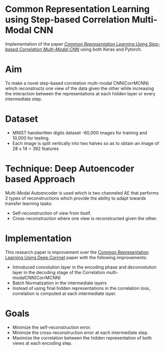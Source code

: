 # Common Representation Learning using Step-based Correlation Multi-Modal CNN

Implementation of the paper *[Common Representation Learning Using Step-based Correlation Multi-Modal CNN](https://arxiv.org/pdf/1711.00003.pdf)* using both Keras and Pytorch.

# Aim
To make a novel step-based correlation multi-modal CNN(CorrMCNN) which reconstructs one view of the data given the other while increasing the interaction between the representations at each hidden layer or every intermediate step.

# Dataset

- MNIST handwritten digits dataset -60,000 images for training and 10,000 for testing.
-  Each image is split vertically into two halves so as to obtain an image of 28 x 14 = 392 features

# Technique: Deep Autoencoder based Approach
Multi-Modal Autoencoder is used which is two channeled AE that performs 2 types of reconstructions which provide the ability to adapt towards transfer learning tasks:
- Self-reconstruction of view from itself.
- Cross-reconstruction where one view is reconstructed given the other.

# Implementation
This research paper is improvement over the [Common Representation Learning Using Deep Corrnet](http://deeplearn-ai.com/2017/05/24/common-representation-learning-using-deep-corrnet/) paper with the following improvements:
- Introduced convolution layer in the encoding phase and deconvolution layer in the decoding stage of the Correlation multi-modalCNN(CorrMCNN)
- Batch Normalization in the intermediate layers
- Instead of using final hidden representations in the correlation loss, correlation is computed at each intermediate layer.

# Goals
- Minimize the self-reconstruction error.
- Minimize the cross-reconstruction error at each intermediate step.
- Maximize the correlation between the hidden representation of both views at each encoding step.


